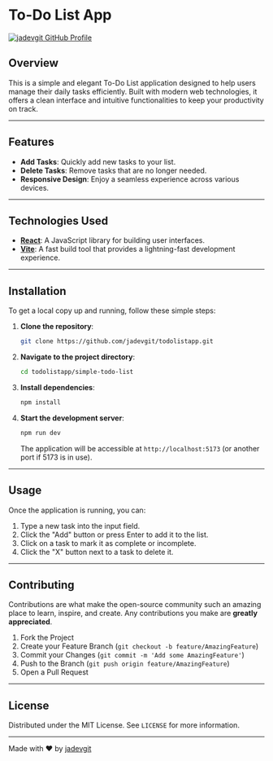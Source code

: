 # To-Do List App

[![jadevgit GitHub Profile](https://img.shields.io/badge/Profile-jadevgit-blue?style=flat&logo=github)](https://github.com/jadevgit)

## Overview

This is a simple and elegant To-Do List application designed to help users manage their daily tasks efficiently. Built with modern web technologies, it offers a clean interface and intuitive functionalities to keep your productivity on track.

---

## Features

*   **Add Tasks**: Quickly add new tasks to your list.
*   **Delete Tasks**: Remove tasks that are no longer needed.
*   **Responsive Design**: Enjoy a seamless experience across various devices.

---

## Technologies Used

*   **[React](https://react.dev/)**: A JavaScript library for building user interfaces.
*   **[Vite](https://vitejs.dev/)**: A fast build tool that provides a lightning-fast development experience.


---

## Installation

To get a local copy up and running, follow these simple steps:

1.  **Clone the repository**:

    ```bash
    git clone https://github.com/jadevgit/todolistapp.git
    ```

2.  **Navigate to the project directory**:

    ```bash
    cd todolistapp/simple-todo-list
    ```

3.  **Install dependencies**:

    ```bash
    npm install
    ```

4.  **Start the development server**:

    ```bash
    npm run dev
    ```

    The application will be accessible at `http://localhost:5173` (or another port if 5173 is in use).

---

## Usage

Once the application is running, you can:

1.  Type a new task into the input field.
2.  Click the "Add" button or press Enter to add it to the list.
3.  Click on a task to mark it as complete or incomplete.
4.  Click the "X" button next to a task to delete it.

---

## Contributing

Contributions are what make the open-source community such an amazing place to learn, inspire, and create. Any contributions you make are **greatly appreciated**.

1.  Fork the Project
2.  Create your Feature Branch (`git checkout -b feature/AmazingFeature`)
3.  Commit your Changes (`git commit -m 'Add some AmazingFeature'`)
4.  Push to the Branch (`git push origin feature/AmazingFeature`)
5.  Open a Pull Request

---

## License

Distributed under the MIT License. See `LICENSE` for more information.

---

Made with ❤️ by [jadevgit](https://github.com/jadevgit)


